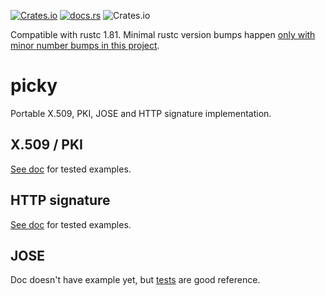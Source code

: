 [![Crates.io](https://img.shields.io/crates/v/picky.svg)](https://crates.io/crates/picky)
[![docs.rs](https://docs.rs/picky/badge.svg)](https://docs.rs/picky)
![Crates.io](https://img.shields.io/crates/l/picky)

Compatible with rustc 1.81.
Minimal rustc version bumps happen [only with minor number bumps in this project](https://github.com/Devolutions/picky-rs/issues/89#issuecomment-868303478).

# picky

Portable X.509, PKI, JOSE and HTTP signature implementation.

## X.509 / PKI

[See doc](https://docs.rs/picky/latest/picky/x509/index.html) for tested examples.

## HTTP signature

[See doc](https://docs.rs/picky/latest/picky/http/index.html) for tested examples.

## JOSE

Doc doesn't have example yet, but [tests](https://github.com/Devolutions/picky-rs/blob/master/picky/src/jose/jwt.rs#L438) are good reference.
